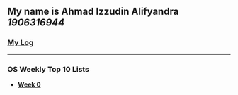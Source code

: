 ## My name is Ahmad Izzudin Alifyandra _1906316944_

### [My Log](TXT/mylog.txt)

------

### OS Weekly Top 10 Lists

-   **[Week 0](w00.md)**

